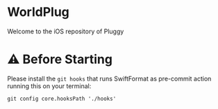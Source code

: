# WorldPlug

Welcome to the iOS repository of Pluggy 

# ⚠️ Before Starting
Please install the `git hooks` that runs SwiftFormat as pre-commit action running this on your terminal:

``` git config core.hooksPath './hooks' ```


